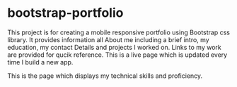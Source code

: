 # bootstrap-portfolio
This project is for creating a mobile responsive portfolio using Bootstrap css library.
It provides information all About me including a brief intro, my education, my contact Details and projects I worked on.
Links to my work are provided for qucik reference.
This is a live page which is updated every time I build a new app.

This is the page which displays my technical skills and proficiency.
